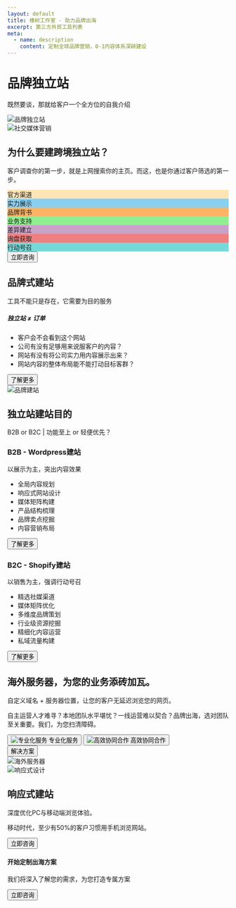 ```yaml
---
layout: default
title: 橡树工作室 - 助力品牌出海
excerpt: 第三方外贸工具列表
meta:
  - name: description
    content: 定制全球品牌营销，0-1内容体系深耕建设
---
```


<!-- 内容横幅 -->
<div class="content-banner">
  <div class="content-banner-text">
    <h1>品牌独立站</h1>
    <p>既然要谈，那就给客户一个全方位的自我介绍</p>
  </div>
  <img src="{{ '/assets/images/web.webp' | relative_url }}" alt="品牌独立站" class="pc-banner">
</div>

<!-- 第一内容区块 -->
<section class="section">
  <div class="column-layout">
    <div class="image-card">
      <img src="{{ '/assets/images/social-media.jpg' | relative_url }}" alt="社交媒体营销">
    </div>
    <div class="two-column-content">
      <div class="content-header">
        <h2>为什么要建跨境独立站？</h2>
        <p class="section-subheader">客户调查你的第一步，就是上网搜索你的主页。而这，也是你通过客户筛选的第一步。</p>
        <div class="short-box">
          <div class="text-box" style="background-color: #FFE4B5;">官方渠道</div>
          <div class="text-box" style="background-color: #89CFF0;">实力展示</div>
          <div class="text-box" style="background-color: #FFB366;">品牌背书</div>
          <div class="text-box" style="background-color: #90EE90;">业务支持</div>
          <div class="text-box" style="background-color: #C8A2C8;">差异建立</div>
          <div class="text-box" style="background-color: #F08080;">询盘获取</div>
          <div class="text-box" style="background-color: #77D8D8;">行动号召</div>
        </div>
        <button>立即咨询</button>
      </div>
    </div>
  </div>
</section>

<!-- 品牌建站区块 -->
<section class="section-dark">
  <div class="column-layout">
    <div class="two-column-content">
      <div class="content-header">
        <h2>品牌式建站</h2>
        <p class="section-subheader">工具不能只是存在，它需要为目的服务</p>
        <h5>独立站 ≠ 订单</h5>
        <ul>
          <li>客户会不会看到这个网站</li>
          <li>公司有没有足够用来说服客户的内容？</li>
          <li>网站有没有将公司实力用内容展示出来？</li>
          <li>网站内容的整体布局能不能打动目标客群？</li>
        </ul>
        <button>了解更多</button>
      </div>
    </div>
    <div class="image-card">
      <img src="{{ '/assets/images/social-media.jpg' | relative_url }}" alt="品牌建站">
    </div>
  </div>
</section>

<!-- 建站目的区块 -->
<section class="section">
  <div class="section-header">
    <h2>独立站建站目的</h2>
    <p class="section-subheader">B2B or B2C | 功能至上 or 轻便优先？</p>
  </div>
  <div class="column-layout">
    <div class="content-card" style="background-image: url('{{ '/assets/images/background-web.webp' | relative_url }}')">
      <div class="content-header">
        <h3>B2B - Wordpress建站</h3>
        <p class="section-subheader">以展示为主，突出内容效果</p>
        <ul class="features">
          <li>全局内容规划</li>
          <li>响应式网站设计</li>
          <li>媒体矩阵构建</li>
          <li>产品结构梳理</li>
          <li>品牌卖点挖掘</li>
          <li>内容营销布局</li>
        </ul>
        <button>了解更多</button>
      </div>
    </div>
    <div class="content-card" style="background-image: url('{{ '/assets/images/background-social.webp' | relative_url }}')">
      <div class="content-header">
        <h3>B2C - Shopify建站</h3>
        <p class="section-subheader">以销售为主，强调行动号召</p>
        <ul class="features">
          <li>精选社媒渠道</li>
          <li>媒体矩阵优化</li>
          <li>多维度品牌策划</li>
          <li>行业级资源挖掘</li>
          <li>精细化内容运营</li>
          <li>私域流量构建</li>
        </ul>
        <button>了解更多</button>
      </div>
    </div>
  </div>
</section>

<!-- 服务器区块 -->
<section class="section-dark">
  <div class="column-layout">
    <div class="two-column-content">
      <div class="content-header">
        <h2>海外服务器，为您的业务添砖加瓦。</h2>
        <p class="section-subheader">自定义域名 + 服务器位置，让您的客户无延迟浏览您的网页。</p>
        <p>自主运营人才难寻？本地团队水平堪忧？一线运营难以契合？品牌出海，选对团队至关重要。我们，为您扫清障碍。</p>
        <div class='short-box'>
          <button class="button-box">
            <img src="{{ '/assets/images/vectors/thumbs-up.svg' | relative_url }}" alt="专业化服务" class="icon">
            专业化服务
          </button>
          <button class="button-box">
            <img src="{{ '/assets/images/vectors/hold-hands.svg' | relative_url }}" alt="高效协同合作" class="icon">
            高效协同合作
          </button>
        </div>
        <button>解决方案</button>
      </div>
    </div>
    <div class="image-card">
      <img src="{{ '/assets/images/social-media.jpg' | relative_url }}" alt="海外服务器">
    </div>
  </div>
</section>

<!-- 响应式建站区块 -->
<section class="section">
  <div class="column-layout">
    <div class="image-card">
      <img src="{{ '/assets/images/social-media.jpg' | relative_url }}" alt="响应式设计">
    </div>
    <div class="two-column-content">
      <div class="content-header">
        <h2>响应式建站</h2>
        <p class="section-subheader">深度优化PC与移动端浏览体验。</p>
        <p>移动时代，至少有50%的客户习惯用手机浏览网站。</p>
        <button>立即咨询</button>
      </div>
    </div>
  </div>
</section>

<!-- 底部悬浮栏 -->
<div class="section-fence">
  <h4>开始定制出海方案</h4>
  <p>我们将深入了解您的需求，为您打造专属方案</p>
  <button>立即咨询</button>
</div>
